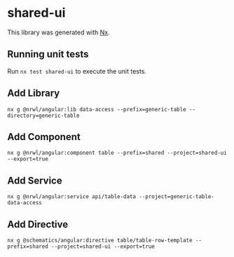 # shared-ui

This library was generated with [Nx](https://nx.dev).

## Running unit tests

Run `nx test shared-ui` to execute the unit tests.

## Add Library

```
nx g @nrwl/angular:lib data-access --prefix=generic-table --directory=generic-table
```

## Add Component

```
nx g @nrwl/angular:component table --prefix=shared --project=shared-ui --export=true
```


## Add Service

```
nx g @nrwl/angular:service api/table-data --project=generic-table-data-access
```

## Add Directive

```
nx g @schematics/angular:directive table/table-row-template --prefix=shared --project=shared-ui --export=true
```


